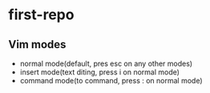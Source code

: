 # first-repo

## Vim modes

- normal mode(default, pres esc on any other modes)
- insert mode(text diting, press i on normal mode)
- command mode(to command, press : on normal mode)

